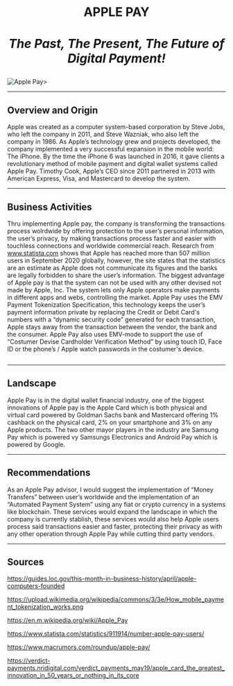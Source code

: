 # <p align="center"> **APPLE PAY**
  
# <p align="center"> *The Past, The Present, The Future of Digital Payment!*

![Apple Pay>](https://www.reuters.com/resizer/q2XiQG4hQEy7zDY8661RzZa5VbY=/1200x0/filters:quality(80)/cloudfront-us-east-2.images.arcpublishing.com/reuters/LU3DJC6JPRKQDNC2VXM6L3ZNO4.jpg)

---

## Overview and Origin
  
  Apple was created as a computer system-based corporation by Steve Jobs, who left the company in 2011, and Steve Wazniak, who also left the company in 1986. As Apple’s technology grew and projects developed, the company implemented a very successful expansion in the mobile world: The iPhone. By the time the iPhone 6 was launched in 2016, it gave clients a revolutionary method of mobile payment and digital wallet systems called Apple Pay. Timothy Cook, Apple’s CEO since 2011 partnered in 2013 with American Express, Visa, and Mastercard to develop the system.

---

## Business Activities
  
  Thru implementing Apple pay, the company is transforming the transactions process wolrdwide by offering protection to the user’s personal information, the user’s privacy, by making transactions process faster and easier with touchless connections and worldwide commercial reach. Research from www.statista.com  shows that Apple has reached more than 507 million users in September 2020 globally, however, the site states that the statistics are an estimate as Apple does not communicate its figures and the banks are legally forbidden to share the user’s information.
The biggest advantage of Apple pay is that the system can not be used with any other devised not made by Apple, Inc. The system lets only Apple operators make payments in different apps and webs, controlling the market.
Apple Pay uses the EMV Payment Tokenization Specification, this technology keeps the user’s payment information private by replacing the Credit or Debit Card's numbers with a “dynamic security code” generated for each transaction, Apple stays away from the transaction between the vendor, the bank and the consumer. Apple Pay also uses EMV-mode to support the use of “Costumer Devise Cardholder Verification Method” by using touch ID, Face ID or the phone’s / Apple watch passwords in the costumer's device.

![<Tokenization>](<https://upload.wikimedia.org/wikipedia/commons/3/3e/How_mobile_payment_tokenization_works.png>)

---

## Landscape
  
  Apple Pay is in the digital wallet financial industry, one of the biggest innovations of Apple pay is the Apple Card which is both physical and virtual card powered by Goldman Sachs bank and Mastercard offering 1% cashback on the physical card, 2% on your smartphone and 3% on any Apple products.
The two other mayor players in the industry are Samsung Pay which is powered vy Samsungs Electronics and Android Pay which is powered by Google.
  
---

## Recommendations

  As an Apple Pay advisor, I would suggest the implementation of “Money Transfers” between user’s worldwide and the implementation of an “Automated Payment System” using any fiat or crypto currency in a systems like blockchain. These services would expand the landscape in which the company is currently stablish, these services would also help Apple users process said transactions easier and faster, protecting their privacy as with any other operation through Apple Pay while cutting third party vendors.
  
---
  
## Sources
  
  https://guides.loc.gov/this-month-in-business-history/april/apple-computers-founded
  
  https://upload.wikimedia.org/wikipedia/commons/3/3e/How_mobile_payment_tokenization_works.png 
  
  https://en.m.wikipedia.org/wiki/Apple_Pay
  
  https://www.statista.com/statistics/911914/number-apple-pay-users/
  
  https://www.macrumors.com/roundup/apple-pay/
  
  https://verdict-payments.nridigital.com/verdict_payments_may19/apple_card_the_greatest_innovation_in_50_years_or_nothing_in_its_core
  
